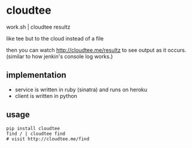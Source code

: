 cloudtee
========

work.sh | cloudtee resultz

like tee but to the cloud instead of a file

then you can watch http://cloudtee.me/resultz to see output as it occurs.
(similar to how jenkin's console log works.)

implementation
--------------

 * service is written in ruby (sinatra) and runs on heroku
 * client is written in python

usage
-----

    pip install cloudtee
    find / | cloudtee find
    # visit http://cloudtee.me/find
